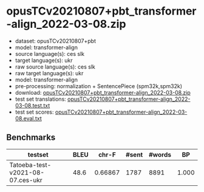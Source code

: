 # opusTCv20210807+pbt_transformer-align_2022-03-08.zip

* dataset: opusTCv20210807+pbt
* model: transformer-align
* source language(s): ces slk
* target language(s): ukr
* raw source language(s): ces slk
* raw target language(s): ukr
* model: transformer-align
* pre-processing: normalization + SentencePiece (spm32k,spm32k)
* download: [opusTCv20210807+pbt_transformer-align_2022-03-08.zip](https://object.pouta.csc.fi/Tatoeba-MT-models/ces+slk-ukr/opusTCv20210807+pbt_transformer-align_2022-03-08.zip)
* test set translations: [opusTCv20210807+pbt_transformer-align_2022-03-08.test.txt](https://object.pouta.csc.fi/Tatoeba-MT-models/ces+slk-ukr/opusTCv20210807+pbt_transformer-align_2022-03-08.test.txt)
* test set scores: [opusTCv20210807+pbt_transformer-align_2022-03-08.eval.txt](https://object.pouta.csc.fi/Tatoeba-MT-models/ces+slk-ukr/opusTCv20210807+pbt_transformer-align_2022-03-08.eval.txt)

## Benchmarks

| testset | BLEU  | chr-F | #sent | #words | BP |
|---------|-------|-------|-------|--------|----|
| Tatoeba-test-v2021-08-07.ces-ukr 	| 48.6 	| 0.66867 	| 1787 	| 8891 	| 1.000 |

